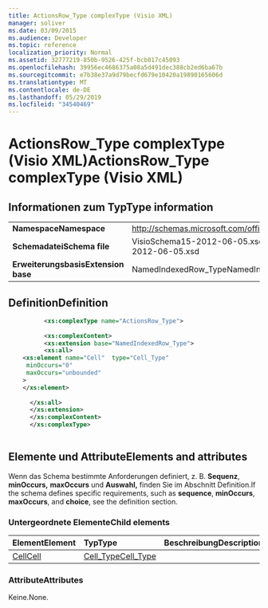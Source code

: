 ```yaml
---
title: ActionsRow_Type complexType (Visio XML)
manager: soliver
ms.date: 03/09/2015
ms.audience: Developer
ms.topic: reference
localization_priority: Normal
ms.assetid: 32777219-850b-9526-425f-bcb017c45093
ms.openlocfilehash: 39956ec4686375a08a5d491dec388cb2ed6ba67b
ms.sourcegitcommit: e7b38e37a9d79becfd679e10420a19890165606d
ms.translationtype: MT
ms.contentlocale: de-DE
ms.lasthandoff: 05/29/2019
ms.locfileid: "34540469"
---
```

# <a name="actionsrow_type-complextype-visio-xml"></a><span data-ttu-id="7fcd3-102">ActionsRow_Type complexType (Visio XML)</span><span class="sxs-lookup"><span data-stu-id="7fcd3-102">ActionsRow_Type complexType (Visio XML)</span></span>

## <a name="type-information"></a><span data-ttu-id="7fcd3-103">Informationen zum Typ</span><span class="sxs-lookup"><span data-stu-id="7fcd3-103">Type information</span></span>

|||
|:-----|:-----|
|<span data-ttu-id="7fcd3-104">**Namespace**</span><span class="sxs-lookup"><span data-stu-id="7fcd3-104">**Namespace**</span></span> <br/> |http://schemas.microsoft.com/office/visio/2011/1/core  <br/> |
|<span data-ttu-id="7fcd3-105">**Schemadatei**</span><span class="sxs-lookup"><span data-stu-id="7fcd3-105">**Schema file**</span></span> <br/> |<span data-ttu-id="7fcd3-106">VisioSchema15-2012-06-05.xsd</span><span class="sxs-lookup"><span data-stu-id="7fcd3-106">VisioSchema15-2012-06-05.xsd</span></span>  <br/> |
|<span data-ttu-id="7fcd3-107">**Erweiterungsbasis**</span><span class="sxs-lookup"><span data-stu-id="7fcd3-107">**Extension base**</span></span> <br/> |<span data-ttu-id="7fcd3-108">NamedIndexedRow_Type</span><span class="sxs-lookup"><span data-stu-id="7fcd3-108">NamedIndexedRow_Type</span></span>  <br/> |
   
## <a name="definition"></a><span data-ttu-id="7fcd3-109">Definition</span><span class="sxs-lookup"><span data-stu-id="7fcd3-109">Definition</span></span>

```XML
          <xs:complexType name="ActionsRow_Type">
          
          <xs:complexContent>
          <xs:extension base="NamedIndexedRow_Type">
          <xs:all>
    <xs:element name="Cell"  type="Cell_Type"
     minOccurs="0"
     maxOccurs="unbounded"
    >
    </xs:element>
    
      </xs:all>
      </xs:extension>
      </xs:complexContent>
      </xs:complexType>
      
```

## <a name="elements-and-attributes"></a><span data-ttu-id="7fcd3-110">Elemente und Attribute</span><span class="sxs-lookup"><span data-stu-id="7fcd3-110">Elements and attributes</span></span>

<span data-ttu-id="7fcd3-111">Wenn das Schema bestimmte Anforderungen definiert, z. B. **Sequenz**, **minOccurs,** **maxOccurs** und **Auswahl,** finden Sie im Abschnitt Definition.</span><span class="sxs-lookup"><span data-stu-id="7fcd3-111">If the schema defines specific requirements, such as **sequence**, **minOccurs**, **maxOccurs**, and **choice**, see the definition section.</span></span> 
  
### <a name="child-elements"></a><span data-ttu-id="7fcd3-112">Untergeordnete Elemente</span><span class="sxs-lookup"><span data-stu-id="7fcd3-112">Child elements</span></span>

|<span data-ttu-id="7fcd3-113">**Element**</span><span class="sxs-lookup"><span data-stu-id="7fcd3-113">**Element**</span></span>|<span data-ttu-id="7fcd3-114">**Typ**</span><span class="sxs-lookup"><span data-stu-id="7fcd3-114">**Type**</span></span>|<span data-ttu-id="7fcd3-115">**Beschreibung**</span><span class="sxs-lookup"><span data-stu-id="7fcd3-115">**Description**</span></span>|
|:-----|:-----|:-----|
|[<span data-ttu-id="7fcd3-116">Cell</span><span class="sxs-lookup"><span data-stu-id="7fcd3-116">Cell</span></span>](cell-element-actions-rowvisio-xml.md) <br/> |[<span data-ttu-id="7fcd3-117">Cell_Type</span><span class="sxs-lookup"><span data-stu-id="7fcd3-117">Cell_Type</span></span>](cell_type-complextypevisio-xml.md) <br/> ||
   
### <a name="attributes"></a><span data-ttu-id="7fcd3-118">Attribute</span><span class="sxs-lookup"><span data-stu-id="7fcd3-118">Attributes</span></span>

<span data-ttu-id="7fcd3-119">Keine.</span><span class="sxs-lookup"><span data-stu-id="7fcd3-119">None.</span></span>
  

